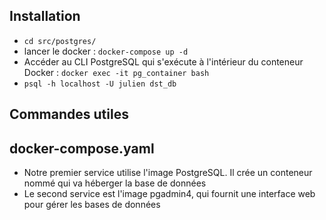 ## Installation
- `cd src/postgres/`
- lancer le docker : `docker-compose up -d`
- Accéder au CLI PostgreSQL qui s'exécute à l'intérieur du conteneur Docker : `docker exec -it pg_container bash`
- `psql -h localhost -U julien dst_db`

## Commandes utiles

## docker-compose.yaml

- Notre premier service utilise l'image PostgreSQL. Il crée un conteneur nommé qui va héberger la base de données
- Le second service est l'image pgadmin4, qui fournit une interface web pour gérer les bases de données